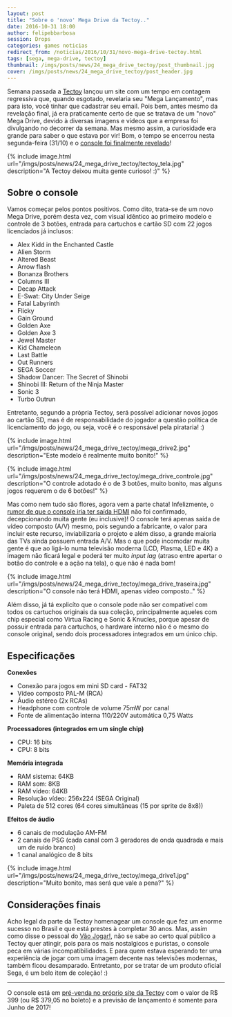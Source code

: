 ```yaml
---
layout: post
title: "Sobre o 'novo' Mega Drive da Tectoy.."
date: 2016-10-31 18:00
author: felipebbarbosa
session: Drops
categories: games noticias
redirect_from: /noticias/2016/10/31/novo-mega-drive-tectoy.html
tags: [sega, mega-drive, tectoy]
thumbnail: /imgs/posts/news/24_mega_drive_tectoy/post_thumbnail.jpg
cover: /imgs/posts/news/24_mega_drive_tectoy/post_header.jpg
---
```


Semana passada a [Tectoy](http://www.tectoy.com.br/) lançou um site com um tempo em contagem regressiva que, quando esgotado, revelaria seu "Mega Lançamento", mas para isto, você tinhar que cadastrar seu email. Pois bem, antes mesmo da revelação final, já era praticamente certo de que se tratava de um "novo" Mega Drive, devido à diversas imagens e vídeos que a empresa foi divulgando no decorrer da semana. Mas mesmo assim, a curiosidade era grande para saber o que estava por vir! Bom, o tempo se encerrou nesta segunda-feira (31/10) e o [console foi finalmente revelado](http://www.tectoy.com.br/pre-venda-mega-drive-edicao-limitada/p/995040461825)!

<!--more-->

{% include image.html url="/imgs/posts/news/24_mega_drive_tectoy/tectoy_tela.jpg" description="A Tectoy deixou muita gente curioso! :)" %}

## Sobre o console

Vamos começar pelos pontos positivos. Como dito, trata-se de um novo Mega Drive, porém desta vez, com visual idêntico ao primeiro modelo e controle de 3 botões, entrada para cartuchos e cartão SD com 22 jogos licenciados já inclusos:

- Alex Kidd in the Enchanted Castle
- Alien Storm
- Altered Beast
- Arrow flash
- Bonanza Brothers
- Columns III
- Decap Attack
- E-Swat: City Under Seige
- Fatal Labyrinth
- Flicky
- Gain Ground
- Golden Axe
- Golden Axe 3
- Jewel Master
- Kid Chameleon
- Last Battle
- Out Runners
- SEGA Soccer
- Shadow Dancer: The Secret of Shinobi
- Shinobi III: Return of the Ninja Master
- Sonic 3
- Turbo Outrun

Entretanto, segundo a própria Tectoy, será possível adicionar novos jogos ao cartão SD, mas é de responsabilidade do jogador a questão política de licenciamento do jogo, ou seja, você é o responsável pela pirataria! :)

{% include image.html url="/imgs/posts/news/24_mega_drive_tectoy/mega_drive2.jpg" description="Este modelo é realmente muito bonito!" %}

{% include image.html url="/imgs/posts/news/24_mega_drive_tectoy/mega_drive_controle.jpg" description="O controle adotado é o de 3 botões, muito bonito, mas alguns jogos requerem o de 6 botões!" %}

Mas como nem tudo são flores, agora vem a parte chata! Infelizmente, o [rumor de que o console iria ter saída HDMI](http://www.campograndenews.com.br/lado-b/games/saiba-o-que-esperar-do-novo-console-que-a-tectoy-anunciara-dia-31) não foi confirmado, decepcionando muita gente (eu inclusive)! O console terá apenas saída de vídeo composto (A/V) mesmo, pois segundo a fabricante, o valor para incluir este recurso, inviabilizaria o projeto e além disso, a grande maioria das TVs ainda possuem entrada A/V. Mas o que pode incomodar muita gente é que ao ligá-lo numa televisão moderna (LCD, Plasma, LED e 4K) a imagem não ficará legal e poderá ter muito _input lag_ (atraso entre apertar o botão do controle e a ação na tela), o que não é nada bom!

{% include image.html url="/imgs/posts/news/24_mega_drive_tectoy/mega_drive_traseira.jpg" description="O console não terá HDMI, apenas vídeo composto.." %}

Além disso, já tá explicíto que o console pode não ser compatível com todos os cartuchos originais da sua coleção, principalmente aqueles com chip especial como Virtua Racing e Sonic & Knucles, porque apesar de possuir entrada para cartuchos, o hardware interno não é o mesmo do console original, sendo dois processadores integrados em um único chip.

## Especificações

**Conexões**

- Conexão para jogos em mini SD card - FAT32
- Vídeo composto PAL-M (RCA)
- Áudio estéreo (2x RCAs)
- Headphone com controle de volume 75mW por canal
- Fonte de alimentação interna 110/220V automática 0,75 Watts

**Processadores (integrados em um single chip)**

- CPU: 16 bits
- CPU: 8 bits

**Memória integrada**

- RAM sistema: 64KB
- RAM som: 8KB
- RAM vídeo: 64KB
- Resolução vídeo: 256x224 (SEGA Original)
- Paleta de 512 cores (64 cores simultâneas (15 por sprite de 8x8))

**Efeitos de áudio**

- 6 canais de modulação AM-FM
- 2 canais de PSG (cada canal com 3 geradores de onda quadrada e mais um de ruído branco)
- 1 canal analógico de 8 bits

{% include image.html url="/imgs/posts/news/24_mega_drive_tectoy/mega_drive1.jpg" description="Muito bonito, mas será que vale a pena?" %}

## Considerações finais

Acho legal da parte da Tectoy homenagear um console que fez um enorme sucesso no Brasil e que está prestes à completar 30 anos. Mas, assim como disse o pessoal do [Vão Jogar!](http://vaojogar.com.br/escrito/tectoy-abre-pre-venda-para-edicao-especial-do-mega-drive), não se sabe ao certo qual público a Tectoy quer atingir, pois para os mais nostalgicos e puristas, o console peca em várias incompatibilidades. E para quem estava esperando ter uma experiência de jogar com uma imagem decente nas televisões modernas, também ficou desamparado. Entretanto, por se tratar de um produto oficial Sega, é um belo item de coleção! :)

---

O console está em [pré-venda no próprio site da Tectoy](http://www.tectoy.com.br/pre-venda-mega-drive-edicao-limitada/p/995040461825) com o valor de R$ 399 (ou R$ 379,05 no boleto) e a previsão de lançamento é somente para Junho de 2017!
